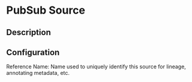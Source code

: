 
# PubSub Source

Description
---

Configuration
---

Reference Name: Name used to uniquely identify this source for lineage, annotating metadata, etc.
